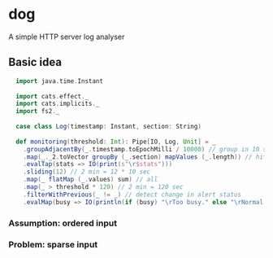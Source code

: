 # dog
A simple HTTP server log analyser

## Basic idea

```scala
  import java.time.Instant
  
  import cats.effect._
  import cats.implicits._
  import fs2._
  
  case class Log(timestamp: Instant, section: String)
  
  def monitoring(threshold: Int): Pipe[IO, Log, Unit] = _
    .groupAdjacentBy(_.timestamp.toEpochMilli / 10000) // group in 10 sec chunks
    .map(_._2.toVector groupBy (_.section) mapValues (_.length)) // hits by section
    .evalTap(stats => IO(print(s"\r$stats")))
    .sliding(12) // 2 min = 12 * 10 sec
    .map(_ flatMap (_.values) sum) // all
    .map(_ > threshold * 120) // 2 min = 120 sec
    .filterWithPrevious(_ != _) // detect change in alert status
    .evalMap(busy => IO(println(if (busy) "\rToo busy." else "\rNormal.")))
```

### Assumption: ordered input
### Problem: sparse input